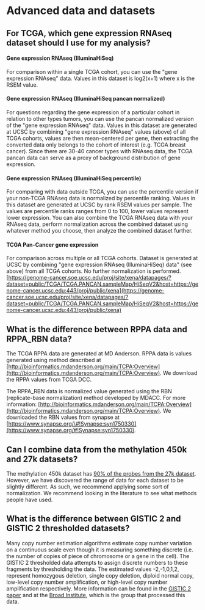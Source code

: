 # Advanced data and datasets

## For TCGA, which gene expression RNAseq dataset should I use for my analysis?

#### Gene expression RNAseq \(IlluminaHiSeq\)

For comparison within a single TCGA cohort, you can use the "gene expression RNAseq" data. Values in this dataset is log2\(x+1\) where x is the RSEM value.

#### Gene expression RNAseq \(IlluminaHiSeq pancan normalized\)

For questions regarding the gene expression of a particular cohort in relation to other types tumors, you can use the pancan normalized version of the "gene expression RNAseq" data.  Values in this dataset are generated at UCSC by combining "gene expression RNAseq" values \(above\) of all TCGA cohorts, values are then mean-centered per gene, then extracting the converted data only belongs to the cohort of interest \(e.g. TCGA breast cancer\). Since there are 30-40 cancer types with RNAseq data, the TCGA pancan data can serve as a proxy of background distribution of gene expression. 

#### Gene expression RNAseq \(IlluminaHiSeq percentile\)

For comparing with data outside TCGA, you can use the percentile version if your non-TCGA RNAseq data is normalized by percentile ranking. Values in this dataset are generated at UCSC by rank RSEM values per sample.  The values are percentile ranks ranges from 0 to 100, lower values represent lower expression. You can also combine the TCGA RNAseq data with your RNAseq data, perform normalization across the combined dataset using whatever method you choose, then analyze the combined dataset further.

#### TCGA Pan-Cancer gene expression

For comparison across multiple or all TCGA cohorts. Dataset is generated at UCSC by combining "gene expression RNAseq \(IlluminaHiSeq\) data" \(see above\) from all TCGA cohorts. No further normalization is performed. [https://genome-cancer.soe.ucsc.edu/proj/site/xena/datapages/?dataset=public/TCGA/TCGA.PANCAN.sampleMap/HiSeqV2&host=https://genome-cancer.ucsc.edu:443/proj/public/xena](https://genome-cancer.soe.ucsc.edu/proj/site/xena/datapages/?dataset=public/TCGA/TCGA.PANCAN.sampleMap/HiSeqV2&host=https://genome-cancer.ucsc.edu:443/proj/public/xena)

## What is the difference between RPPA data and RPPA\_RBN data?

The TCGA RPPA data are generated at MD Anderson.  RPPA data is values generated using method described at [http://bioinformatics.mdanderson.org/main/TCPA:Overview](http://bioinformatics.mdanderson.org/main/TCPA:Overview). We download the RPPA values from TCGA DCC. 

The RPPA\_RBN data is normalized value generated using the RBN \(replicate-base normalization\) method developed by MDACC.  For more information: [http://bioinformatics.mdanderson.org/main/TCPA:Overview](http://bioinformatics.mdanderson.org/main/TCPA:Overview).  We downloaded the RBN values from synapse at [https://www.synapse.org/\#!Synapse:syn1750330](https://www.synapse.org/#!Synapse:syn1750330).  

## Can I combine data from the methylation 450k and 27k datasets?

The methylation 450k dataset has [90% of the probes from the 27k dataset](https://bmcgenomics.biomedcentral.com/articles/10.1186/1471-2164-14-293). However, we have discovered the range of data for each dataset to be slightly different. As such, we recommend applying some sort of normalization. We recommend looking in the literature to see what methods people have used.

## What is the difference between GISTIC 2 and GISTIC 2 thresholded datasets?

Many copy number estimation algorithms estimate copy number variation on a continuous scale even though it is measuring something discrete \(i.e. the number of copies of piece of chromosome or a gene in the cell\). The GISTIC 2 thresholded data attempts to assign discrete numbers to these fragments by thresholding the data. The estimated values -2,-1,0,1,2, represent homozygous deletion, single copy deletion, diploid normal copy, low-level copy number amplification, or high-level copy number amplification respectively. More information can be found in the [GISTIC 2 paper](https://genomebiology.biomedcentral.com/articles/10.1186/gb-2011-12-4-r41) and at the [Broad Institute](http://gdac.broadinstitute.org/), which is the group that processed this data. 




